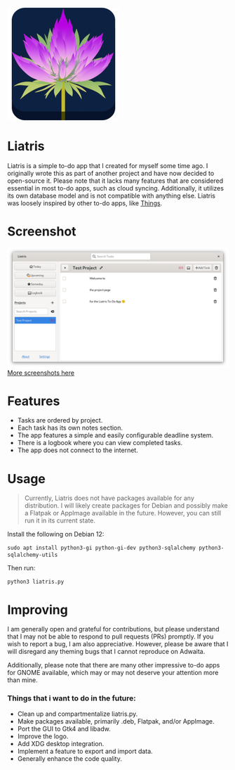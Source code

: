![](https://github.com/nixcapra/liatris/blob/main/media/icons/icon_256.png)
# Liatris
Liatris is a simple to-do app that I created for myself some time ago. I originally wrote this as part of another project and have now decided to open-source it. Please note that it lacks many features that are considered essential in most to-do apps, such as cloud syncing. Additionally, it utilizes its own database model and is not compatible with anything else. Liatris was loosely inspired by other to-do apps, like [Things](https://culturedcode.com/things/).

# Screenshot
![](https://github.com/nixcapra/liatris/blob/main/media/screenshots/adw_light_1.png)
[More screenshots here](https://github.com/nixcapra/liatris/tree/main/media/screenshots)

# Features
- Tasks are ordered by project.
- Each task has its own notes section.
- The app features a simple and easily configurable deadline system.
- There is a logbook where you can view completed tasks.
- The app does not connect to the internet.

# Usage
>Currently, Liatris does not have packages available for any distribution. I will likely create packages for Debian and possibly make a Flatpak or AppImage available in the future. However, you can still run it in its current state.

Install the following on Debian 12:

    sudo apt install python3-gi python-gi-dev python3-sqlalchemy python3-sqlalchemy-utils

Then run:

    python3 liatris.py
    
# Improving

I am generally open and grateful for contributions, but please understand that I may not be able to respond to pull requests (PRs) promptly. If you wish to report a bug, I am also appreciative. However, please be aware that I will disregard any theming bugs that I cannot reproduce on Adwaita.

Additionally, please note that there are many other impressive to-do apps for GNOME available, which may or may not deserve your attention more than mine.

### Things that i want to do in the future:

- Clean up and compartmentalize liatris.py.
- Make packages available, primarily .deb, Flatpak, and/or AppImage.
- Port the GUI to Gtk4 and libadw.
- Improve the logo.
- Add XDG desktop integration.
- Implement a feature to export and import data.
- Generally enhance the code quality.
